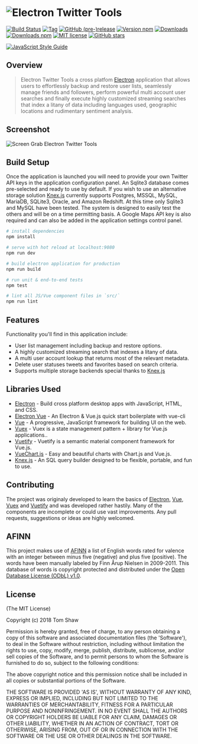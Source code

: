 <h1><img src="https://raw.github.com/tomshaw/electron-twitter-tools/master/docs/logo.png" alt="Electron Twitter Tools" title="Electron Twitter Tools"></h1>

[![Build Status](https://travis-ci.org/tomshaw/electron-twitter-tools.svg?branch=master)](https://travis-ci.org/tomshaw/electron-twitter-tools)
[![Tag](https://img.shields.io/github/tag/tomshaw/electron-twitter-tools.svg)](https://github.com/tomshaw/electron-twitter-tools/tags)
[![GitHub (pre-)release](https://img.shields.io/github/release/tomshaw/electron-twitter-tools/all.svg)](https://github.com/tomshaw/electron-twitter-tools/releases)
[![Version npm](https://img.shields.io/npm/v/electron-twitter-tools.svg)](https://www.npmjs.com/package/electron-twitter-tools)
[![Downloads](https://img.shields.io/github/downloads/tomshaw/electron-twitter-tools/total.svg "Downloads")](https://github.com/tomshaw/electron-twitter-tools/releases)
[![Downloads npm](https://img.shields.io/npm/dt/electron-twitter-tools.svg)](https://www.npmjs.com/package/electron-twitter-tools)
[![MIT license](https://img.shields.io/npm/l/electron-twitter-tools.svg)](https://opensource.org/licenses/MIT)
[![GitHub stars](https://img.shields.io/github/stars/tomshaw/electron-twitter-tools.svg?style=social&label=Star)](https://github.com/tomshaw/electron-twitter-tools)

[![JavaScript Style Guide](https://cdn.rawgit.com/feross/standard/master/badge.svg)](https://github.com/feross/standard)

## Overview

> Electron Twitter Tools a cross platfom [Electron](https://electronjs.org) application that allows users to effortlessly backup and restore user lists, seamlessly manage friends and followers, perform powerful multi account user searches and finally execute highly customized streaming searches that index a litany of data including languages used, geographic locations and rudimentary sentiment analysis.

## Screenshot

<img src="https://raw.github.com/tomshaw/electron-twitter-tools/master/docs/screen-grab1.png" alt="Screen Grab Electron Twitter Tools" title="Screen Grab Electron Twitter Tools">

## Build Setup
Once the application is launched you will need to provide your own Twitter API keys in the application configuration panel. An Sqlite3 database comes pre-selected and ready to use by default. If you wish to use an alternative storage solution [Knex.js](http://knexjs.org/) currently supports Postgres, MSSQL, MySQL, MariaDB, SQLite3, Oracle, and Amazon Redshift. At this time only Sqlite3 and MySQL have been tested. The system is designed to easily test the others and will be on a time permitting basis. A Google Maps API key is also required and can also be added in the application settings control panel.

``` bash
# install dependencies
npm install

# serve with hot reload at localhost:9080
npm run dev

# build electron application for production
npm run build

# run unit & end-to-end tests
npm test

# lint all JS/Vue component files in `src/`
npm run lint

```

## Features

Functionality you'll find in this application include:

- User list management including backup and restore options.
- A highly customized streaming search that indexes a litany of data.
- A multi user account lookup that returns most of the relevant metadata. 
- Delete user statuses tweets and favorites based on search criteria.
- Supports multiple storage backends special thanks to [Knex.js](http://knexjs.org/)

## Libraries Used

+ [Electron](https://electronjs.org) - Build cross platform desktop apps with JavaScript, HTML, and CSS.
+ [Electron Vue](https://github.com/SimulatedGREG/electron-vue) - An Electron & Vue.js quick start boilerplate with vue-cli
+ [Vue](https://vuejs.org) - A progressive, JavaScript framework for building UI on the web.
+ [Vuex](https://vuex.vuejs.org/en) - Vuex is a state management pattern + library for Vue.js applications..
+ [Vuetify](https://vuetifyjs.com/en) - Vuetify is a semantic material component framework for Vue.js.
+ [VueChart.js](http://vue-chartjs.org) - Easy and beautiful charts with Chart.js and Vue.js.
+ [Knex.js](http://knexjs.org/) - An SQL query builder designed to be flexible, portable, and fun to use.

## Contributing
The project was originaly developed to learn the basics of [Electron](https://electronjs.org), [Vue](https://vuejs.org), [Vuex](https://vuex.vuejs.org/en) and [Vuetify](https://vuetifyjs.com/en) and was developed rather hastily. Many of the components are incomplete or could use vast improvements. Any pull requests, suggestions or ideas are highly welcomed.

## AFINN

This project makes use of [AFINN](http://www2.imm.dtu.dk/pubdb/views/publication_details.php?id=6010) a list of English words rated for valence with an integer between minus five (negative) and plus five (positive). The words have been manually labeled by Finn Årup Nielsen in 2009-2011. This database of words is copyright protected and distributed under the [Open Database License (ODbL) v1.0](http://www.opendatacommons.org/licenses/odbl/1.0).

## License

(The MIT License)

Copyright (c) 2018 Tom Shaw 

Permission is hereby granted, free of charge, to any person obtaining
a copy of this software and associated documentation files (the
'Software'), to deal in the Software without restriction, including
without limitation the rights to use, copy, modify, merge, publish,
distribute, sublicense, and/or sell copies of the Software, and to
permit persons to whom the Software is furnished to do so, subject to
the following conditions:

The above copyright notice and this permission notice shall be
included in all copies or substantial portions of the Software.

THE SOFTWARE IS PROVIDED 'AS IS', WITHOUT WARRANTY OF ANY KIND,
EXPRESS OR IMPLIED, INCLUDING BUT NOT LIMITED TO THE WARRANTIES OF
MERCHANTABILITY, FITNESS FOR A PARTICULAR PURPOSE AND NONINFRINGEMENT.
IN NO EVENT SHALL THE AUTHORS OR COPYRIGHT HOLDERS BE LIABLE FOR ANY
CLAIM, DAMAGES OR OTHER LIABILITY, WHETHER IN AN ACTION OF CONTRACT,
TORT OR OTHERWISE, ARISING FROM, OUT OF OR IN CONNECTION WITH THE
SOFTWARE OR THE USE OR OTHER DEALINGS IN THE SOFTWARE.
